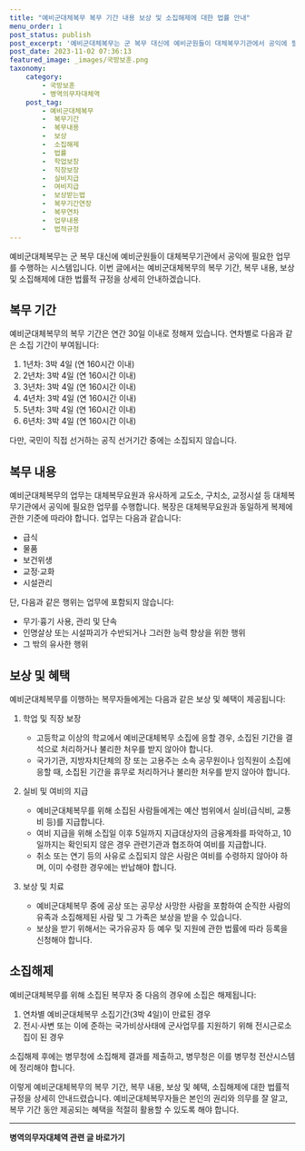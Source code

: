 ```yaml
---
title: "예비군대체복무 복무 기간 내용 보상 및 소집해제에 대한 법률 안내"
menu_order: 1
post_status: publish
post_excerpt: '예비군대체복무는 군 복무 대신에 예비군원들이 대체복무기관에서 공익에 필요한 업무를 수행하는 시스템입니다. 이번 글에서는 예비군대체복무의 복무 기간, 복무 내용, 보상 및 소집해제에 대한 법률적 규정을 상세히 안내하겠습니다.'
post_date: 2023-11-02 07:36:13
featured_image: _images/국방보훈.png
taxonomy:
    category:
        - 국방보훈
        - 병역의무자대체역
    post_tag:
        - 예비군대체복무
        -  복무기간
        -  복무내용
        -  보상
        -  소집해제
        -  법률
        -  학업보장
        -  직장보장
        -  실비지급
        -  여비지급
        -  보상받는법
        -  복무기간연장
        -  복무연차
        -  업무내용
        -  법적규정
---
```



예비군대체복무는 군 복무 대신에 예비군원들이 대체복무기관에서 공익에 필요한 업무를 수행하는 시스템입니다. 이번 글에서는 예비군대체복무의 복무 기간, 복무 내용, 보상 및 소집해제에 대한 법률적 규정을 상세히 안내하겠습니다.

## 복무 기간
예비군대체복무의 복무 기간은 연간 30일 이내로 정해져 있습니다. 연차별로 다음과 같은 소집 기간이 부여됩니다:
1. 1년차: 3박 4일 (연 160시간 이내)
2. 2년차: 3박 4일 (연 160시간 이내)
3. 3년차: 3박 4일 (연 160시간 이내)
4. 4년차: 3박 4일 (연 160시간 이내)
5. 5년차: 3박 4일 (연 160시간 이내)
6. 6년차: 3박 4일 (연 160시간 이내)

다만, 국민이 직접 선거하는 공직 선거기간 중에는 소집되지 않습니다.

## 복무 내용
예비군대체복무의 업무는 대체복무요원과 유사하게 교도소, 구치소, 교정시설 등 대체복무기관에서 공익에 필요한 업무를 수행합니다. 복장은 대체복무요원과 동일하게 복제에 관한 기준에 따라야 합니다. 업무는 다음과 같습니다:
- 급식
- 물품
- 보건위생
- 교정·교화
- 시설관리

단, 다음과 같은 행위는 업무에 포함되지 않습니다:
- 무기·흉기 사용, 관리 및 단속
- 인명살상 또는 시설파괴가 수반되거나 그러한 능력 향상을 위한 행위
- 그 밖의 유사한 행위

## 보상 및 혜택
예비군대체복무를 이행하는 복무자들에게는 다음과 같은 보상 및 혜택이 제공됩니다:

1. 학업 및 직장 보장
   - 고등학교 이상의 학교에서 예비군대체복무 소집에 응할 경우, 소집된 기간을 결석으로 처리하거나 불리한 처우를 받지 않아야 합니다.
   - 국가기관, 지방자치단체의 장 또는 고용주는 소속 공무원이나 임직원이 소집에 응할 때, 소집된 기간을 휴무로 처리하거나 불리한 처우를 받지 않아야 합니다.

2. 실비 및 여비의 지급
   - 예비군대체복무를 위해 소집된 사람들에게는 예산 범위에서 실비(급식비, 교통비 등)를 지급합니다.
   - 여비 지급을 위해 소집일 이후 5일까지 지급대상자의 금융계좌를 파악하고, 10일까지는 확인되지 않은 경우 관련기관과 협조하여 여비를 지급합니다.
   - 취소 또는 연기 등의 사유로 소집되지 않은 사람은 여비를 수령하지 않아야 하며, 이미 수령한 경우에는 반납해야 합니다.

3. 보상 및 치료
   - 예비군대체복무 중에 공상 또는 공무상 사망한 사람을 포함하여 순직한 사람의 유족과 소집해제된 사람 및 그 가족은 보상을 받을 수 있습니다.
   - 보상을 받기 위해서는 국가유공자 등 예우 및 지원에 관한 법률에 따라 등록을 신청해야 합니다.

## 소집해제
예비군대체복무를 위해 소집된 복무자 중 다음의 경우에 소집은 해제됩니다:
1. 연차별 예비군대체복무 소집기간(3박 4일)이 만료된 경우
2. 전시·사변 또는 이에 준하는 국가비상사태에 군사업무를 지원하기 위해 전시근로소집이 된 경우

소집해제 후에는 병무청에 소집해제 결과를 제출하고, 병무청은 이를 병무청 전산시스템에 정리해야 합니다.

이렇게 예비군대체복무의 복무 기간, 복무 내용, 보상 및 혜택, 소집해제에 대한 법률적 규정을 상세히 안내드렸습니다. 예비군대체복무자들은 본인의 권리와 의무를 잘 알고, 복무 기간 동안 제공되는 혜택을 적절히 활용할 수 있도록 해야 합니다.
<!-- wp:separator -->
<hr class="wp-block-separator has-alpha-channel-opacity"/>
<!-- /wp:separator -->

<!-- wp:group {"backgroundColor":"base","layout":{"type":"constrained"}} -->
<div class="wp-block-group has-base-background-color has-background"><!-- wp:paragraph {"align":"center","fontSize":"medium"} -->
<p class="has-text-align-center has-large-font-size"><strong>병역의무자대체역 관련 글 바로가기</strong></p>
<!-- /wp:paragraph -->


<!-- wp:latest-posts
{"categories":[{"id":7660,"count":19,"description":"","link":"https://uknowlaw.com/category/%eb%b3%91%ec%97%ad%ec%9d%98%eb%ac%b4%ec%9e%90%eb%8c%80%ec%b2%b4%ec%97%ad/","name":"병역의무자대체역","slug":"병역의무자대체역","taxonomy":"category","parent":0,"meta":[],"_links":{"self":[{"href":"https://uknowlaw.com/wp-json/wp/v2/categories/7660"}],"collection":[{"href":"https://uknowlaw.com/wp-json/wp/v2/categories"}],"about":[{"href":"https://uknowlaw.com/wp-json/wp/v2/taxonomies/category"}],"wp:post_type":[{"href":"https://uknowlaw.com/wp-json/wp/v2/posts?categories=7660"}],"curies":[{"name":"wp","href":"https://api.w.org/{rel}","templated":true}]}}],"postsToShow":100,"excerptLength":28,"postLayout":"grid","columns":2,"featuredImageAlign":"left","featuredImageSizeSlug":"large","fontSize":"small"} /--></div>
<!-- /wp:group -->